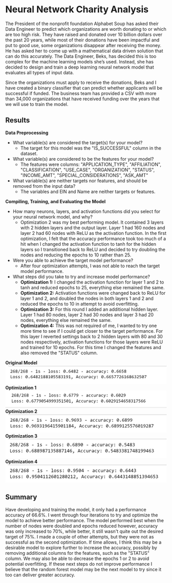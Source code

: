 # Neural Network Charity Analysis

The President of the nonprofit foundation Alphabet Soup has asked their Data Engineer to predict which organizations are worth donating to or which are too high risk. They have raised and donated over 10 billion dollars over the past 20 years, while most of their donations have been impactful and put to good use, some organizations disappear after receiving the money. He has asked her to come up with a mathematical data driven solution that can do this accurately. The Data Engineer, Beks, has decided this is too complex for the machine learning models she’s used. Instead, she has decided to design and train a deep learning neural network model that evaluates all types of input data.

Since the organizations must apply to receive the donations, Beks and I have created a binary classifier that can predict whether applicants will be successful if funded. The business team has provided a CSV with more than 34,000 organizations that have received funding over the years that we will use to train the model.

## Results

**Data Preprocessing**
- What variable(s) are considered the target(s) for your model?
  - The target for this model was the "IS_SUCCESSFUL" column in the dataset.
- What variable(s) are considered to be the features for your model?
  - The features were columns: "APPLICATION_TYPE", "AFFILIATION", "CLASSIFICATION", "USE_CASE", "ORGANIZATION", "STATUS", "INCOME_AMT", "SPECIAL_CONSIDERATIONS", "ASK_AMT"
- What variable(s) are neither targets nor features, and should be removed from the input data?
  - The variables and EIN and Name are neither targets or features.

**Compiling, Training, and Evaluating the Model**
- How many neurons, layers, and activation functions did you select for your neural network model, and why?
  - Optimization 2 was my best performing model. It contained 3 layers with 2 hidden layers and the output layer. Layer 1 had 160 nodes and layer 2 had 60 nodes with ReLU as the activation function. In the first optimization, I felt that the accuracy performance took too much of a hit when I changed the activation function to tanh for the hidden layers so I transitioned back to ReLU and decided to try doubling the nodes and reducing the epochs to 10 rather than 25.
- Were you able to achieve the target model performance?
  - After four optimization attempts, I was not able to reach the target model performance.
- What steps did you take to try and increase model performance?
  - **Optimization 1:** I changed the activation function for layer 1 and 2 to tanh and reduced epochs to 25, everything else remained the same.
  - **Optimization 2:**  Activation functions were changed back to ReLU for layer 1 and 2, and doubled the nodes in both layers 1 and 2 and reduced the epochs to 10 in attempt to avoid overfitting.
  - **Optimization 3:** For this round I added an additional hidden layer. Layer 1 had 80 nodes, layer 2 had 30 nodes and layer 3 had 20 nodes, everything else remained the same.
  - **Optimization 4:** This was not required of me, I wanted to try one more time to see if I could get closer to the target performance. For this layer I reverted settings back to 2 hidden layers with 80 and 30 nodes respectively, activation functions for those layers were ReLU and trained for 10 epochs. For this time I changed the features and also removed the "STATUS" column.


**Original Model**
![Original Model](Resources/model_permformance.png)
**Optimization 1**
![Optimization 1](Resources/model_permformance_opt1.png)
**Optimization 2**
![Optimization 2](Resources/model_permformance_opt2.png)
**Optimization 3**
![Optimization 3](Resources/model_permformance_opt3.png)
**Optimization 4**
![Optimizatin 4](Resources/model_permformance_opt4.png)

## Summary
Have developing and training the model, it only had a performance accuracy of 66.6%. I went through four iterations to try and optimize the model to achieve better performance. The model performed best when the number of nodes were doubled and epochs reduced however, accuracy was only increased to 70%, while better, it still wasn't quite out the desired target of 75%. I made a couple of other attempts, but they were not as successful as the second optimization. If time allows, I think this may be a desirable model to explore further to increase the accuracy, possibly by removing additional columns for the features, such as the "STATUS" column. We may also be able to decrease the epochs 1 or 2 to avoid potential overfitting. If these next steps do not improve performance I believe that the random forest model may be the next model to try since it too can deliver greater accuracy.
